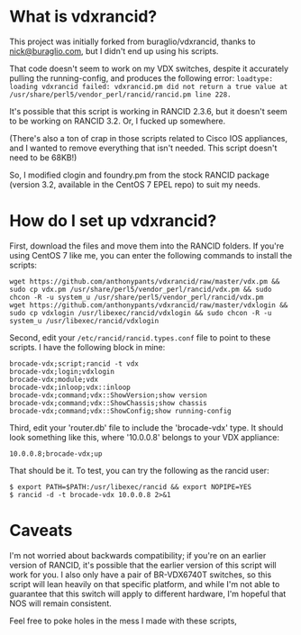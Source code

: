 # What is vdxrancid?
This project was initially forked from buraglio/vdxrancid, thanks to nick@buraglio.com, but I didn't end up using his scripts.

That code doesn't seem to work on my VDX switches, despite it accurately pulling the running-config, and produces the following error:
`loadtype: loading vdxrancid failed: vdxrancid.pm did not return a true value at /usr/share/perl5/vendor_perl/rancid/rancid.pm line 228.`

It's possible that this script is working in RANCID 2.3.6, but it doesn't seem to be working on RANCID 3.2. Or, I fucked up somewhere.

(There's also a ton of crap in those scripts related to Cisco IOS appliances, and I wanted to remove everything that isn't needed. This script doesn't need to be 68KB!)

So, I modified clogin and foundry.pm from the stock RANCID package (version 3.2, available in the CentOS 7 EPEL repo) to suit my needs.

# How do I set up vdxrancid?
First, download the files and move them into the RANCID folders. If you're using CentOS 7 like me, you can enter the following commands to install the scripts:
```
wget https://github.com/anthonypants/vdxrancid/raw/master/vdx.pm && sudo cp vdx.pm /usr/share/perl5/vendor_perl/rancid/vdx.pm && sudo chcon -R -u system_u /usr/share/perl5/vendor_perl/rancid/vdx.pm
wget https://github.com/anthonypants/vdxrancid/raw/master/vdxlogin && sudo cp vdxlogin /usr/libexec/rancid/vdxlogin && sudo chcon -R -u system_u /usr/libexec/rancid/vdxlogin
```

Second, edit your `/etc/rancid/rancid.types.conf` file to point to these scripts. I have the following block in mine:
```
brocade-vdx;script;rancid -t vdx
brocade-vdx;login;vdxlogin
brocade-vdx;module;vdx
brocade-vdx;inloop;vdx::inloop
brocade-vdx;command;vdx::ShowVersion;show version
brocade-vdx;command;vdx::ShowChassis;show chassis
brocade-vdx;command;vdx::ShowConfig;show running-config
```

Third, edit your 'router.db' file to include the 'brocade-vdx' type. It should look something like this, where '10.0.0.8' belongs to your VDX appliance:
```
10.0.0.8;brocade-vdx;up
```

That should be it. To test, you can try the following as the rancid user:
```
$ export PATH=$PATH:/usr/libexec/rancid && export NOPIPE=YES
$ rancid -d -t brocade-vdx 10.0.0.8 2>&1
```


# Caveats
I'm not worried about backwards compatibility; if you're on an earlier version of RANCID, it's possible that the earlier version of this script will work for you. I also only have a pair of BR-VDX6740T switches, so this script will lean heavily on that specific platform, and while I'm not able to guarantee that this switch will apply to different hardware, I'm hopeful that NOS will remain consistent.

Feel free to poke holes in the mess I made with these scripts, 
